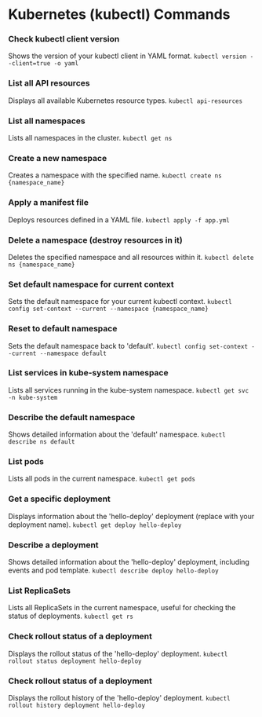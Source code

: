 # Kubernetes (kubectl) Commands

### Check kubectl client version
Shows the version of your kubectl client in YAML format.
```kubectl version --client=true -o yaml```

### List all API resources
Displays all available Kubernetes resource types.
```kubectl api-resources```

### List all namespaces
Lists all namespaces in the cluster.
```kubectl get ns```

### Create a new namespace
Creates a namespace with the specified name.
```kubectl create ns {namespace_name}```

### Apply a manifest file
Deploys resources defined in a YAML file.
```kubectl apply -f app.yml```

### Delete a namespace (destroy resources in it)
Deletes the specified namespace and all resources within it.
```kubectl delete ns {namespace_name}```

### Set default namespace for current context
Sets the default namespace for your current kubectl context.
```kubectl config set-context --current --namespace {namespace_name}```

### Reset to default namespace
Sets the default namespace back to 'default'.
```kubectl config set-context --current --namespace default```

### List services in kube-system namespace
Lists all services running in the kube-system namespace.
```kubectl get svc -n kube-system```

### Describe the default namespace
Shows detailed information about the 'default' namespace.
```kubectl describe ns default```

### List pods
Lists all pods in the current namespace.
```kubectl get pods```

### Get a specific deployment
Displays information about the 'hello-deploy' deployment (replace with your deployment name).
```kubectl get deploy hello-deploy```

### Describe a deployment
Shows detailed information about the 'hello-deploy' deployment, including events and pod template.
```kubectl describe deploy hello-deploy```

### List ReplicaSets
Lists all ReplicaSets in the current namespace, useful for checking the status of deployments.
```kubectl get rs```

### Check rollout status of a deployment
Displays the rollout status of the 'hello-deploy' deployment.
```kubectl rollout status deployment hello-deploy```

### Check rollout status of a deployment
Displays the rollout history of the 'hello-deploy' deployment.
```kubectl rollout history deployment hello-deploy```